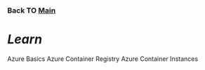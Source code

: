 ### Back TO [Main](/README.md)

# *Learn*
Azure Basics
Azure Container Registry
Azure Container Instances

